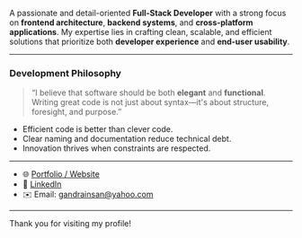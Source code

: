 A passionate and detail-oriented **Full-Stack Developer** with a strong focus on **frontend architecture**, **backend systems**, and **cross-platform applications**. My expertise lies in crafting clean, scalable, and efficient solutions that prioritize both **developer experience** and **end-user usability**.

---

### Development Philosophy

> “I believe that software should be both **elegant** and **functional**. Writing great code is not just about syntax—it's about structure, foresight, and purpose.”

- Efficient code is better than clever code.
- Clear naming and documentation reduce technical debt.
- Innovation thrives when constraints are respected.

---

- 🌐 [Portfolio / Website](https://andrmhndr.my.id)
- 💼 [LinkedIn](https://www.linkedin.com/in/budiandra-yusuf-mahendra-a5b5101b8/)
- ✉️ Email: gandrainsan@yahoo.com

---

Thank you for visiting my profile!
